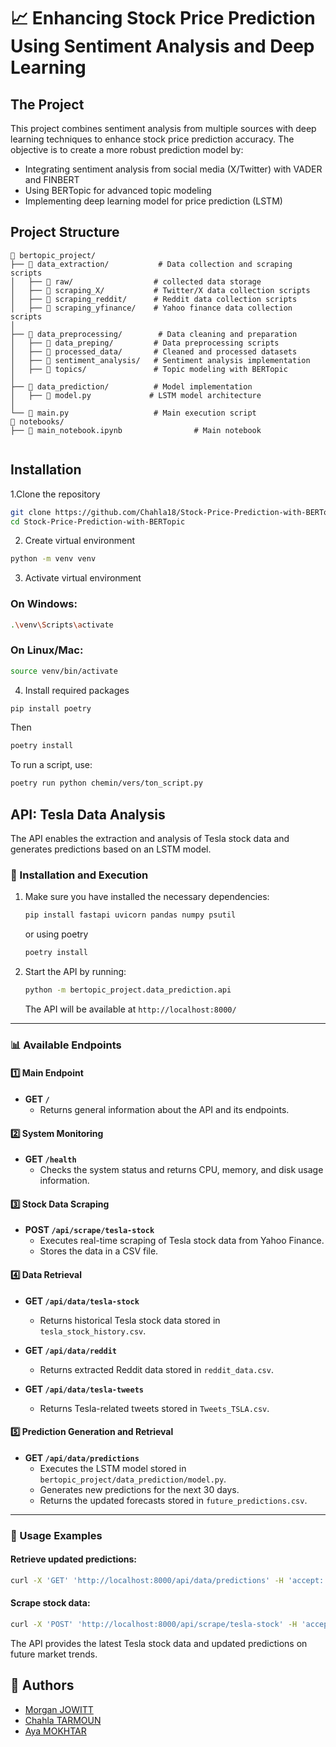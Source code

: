 # 📈 Enhancing Stock Price Prediction Using Sentiment Analysis and Deep Learning

## The Project
This project combines sentiment analysis from multiple sources with deep learning techniques to enhance stock price prediction accuracy. The objective is to create a more robust prediction model by:

* Integrating sentiment analysis from social media (X/Twitter) with VADER and FINBERT
* Using BERTopic for advanced topic modeling 
* Implementing deep learning model for price prediction (LSTM)


## Project Structure

```text
📁 bertopic_project/
├── 📁 data_extraction/           # Data collection and scraping scripts
│   ├── 📁 raw/                  # collected data storage
│   ├── 📁 scraping_X/           # Twitter/X data collection scripts
│   ├── 📁 scraping_reddit/      # Reddit data collection scripts
│   ├── 📁 scraping_yfinance/    # Yahoo finance data collection scripts
│
├── 📁 data_preprocessing/        # Data cleaning and preparation
│   ├── 📁 data_preping/         # Data preprocessing scripts
│   ├── 📁 processed_data/       # Cleaned and processed datasets
│   ├── 📁 sentiment_analysis/   # Sentiment analysis implementation 
│   ├── 📁 topics/               # Topic modeling with BERTopic
│
├── 📁 data_prediction/          # Model implementation
│   ├── 📄 model.py             # LSTM model architecture
│
└── 📄 main.py                   # Main execution script
📁 notebooks/
├── 📄 main_notebook.ipynb                # Main notebook


```

## Installation
 1.Clone the repository

```bash
git clone https://github.com/Chahla18/Stock-Price-Prediction-with-BERTopic.git
cd Stock-Price-Prediction-with-BERTopic
```
2. Create virtual environment
```bash
python -m venv venv
```
3. Activate virtual environment

### On Windows:
```bash
.\venv\Scripts\activate
```
### On Linux/Mac:
```bash
source venv/bin/activate
```
4. Install required packages
```bash
pip install poetry 
```
Then
```bash
poetry install
```
To run a script, use:

```bash
poetry run python chemin/vers/ton_script.py
```

## API: Tesla Data Analysis

The API enables the extraction and analysis of Tesla stock data and generates predictions based on an LSTM model.

### 📌 Installation and Execution

1. Make sure you have installed the necessary dependencies:  
   ```bash
   pip install fastapi uvicorn pandas numpy psutil
   ```
   or using poetry
   ```bash
   poetry install 
   ```

2. Start the API by running:  
   ```bash
   python -m bertopic_project.data_prediction.api
   ```
   The API will be available at `http://localhost:8000/`

---

### 📊 Available Endpoints

#### **1️⃣ Main Endpoint**
- **GET `/`**  
  - Returns general information about the API and its endpoints.

#### **2️⃣ System Monitoring**
- **GET `/health`**  
  - Checks the system status and returns CPU, memory, and disk usage information.

#### **3️⃣ Stock Data Scraping**
- **POST `/api/scrape/tesla-stock`**  
  - Executes real-time scraping of Tesla stock data from Yahoo Finance.  
  - Stores the data in a CSV file.

#### **4️⃣ Data Retrieval**
- **GET `/api/data/tesla-stock`**  
  - Returns historical Tesla stock data stored in `tesla_stock_history.csv`.

- **GET `/api/data/reddit`**  
  - Returns extracted Reddit data stored in `reddit_data.csv`.

- **GET `/api/data/tesla-tweets`**  
  - Returns Tesla-related tweets stored in `Tweets_TSLA.csv`.

#### **5️⃣ Prediction Generation and Retrieval**
- **GET `/api/data/predictions`**  
  - Executes the LSTM model stored in `bertopic_project/data_prediction/model.py`.  
  - Generates new predictions for the next 30 days.  
  - Returns the updated forecasts stored in `future_predictions.csv`.

---

### 🚀 Usage Examples

#### Retrieve updated predictions:
```bash
curl -X 'GET' 'http://localhost:8000/api/data/predictions' -H 'accept: application/json'
```

#### Scrape stock data:
```bash
curl -X 'POST' 'http://localhost:8000/api/scrape/tesla-stock' -H 'accept: application/json'
```

The API provides the latest Tesla stock data and updated predictions on future market trends.


## 👥 Authors
- [Morgan JOWITT](https://github.com/morganjowitt)
- [Chahla TARMOUN](https://github.com/Chahla18)
- [Aya MOKHTAR](https://github.com/ayamokhtar)
